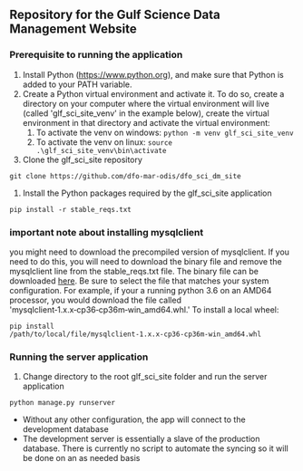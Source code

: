 ## Repository for the Gulf Science Data Management Website

### Prerequisite to running the application
1. Install Python (<https://www.python.org>), and make sure that Python is added to your PATH variable.
1. Create a Python virtual environment and activate it. 
To do so, create a directory on your computer where the virtual environment will live 
(called 'glf_sci_site_venv' in the example below), 
create the virtual environment in that directory and activate the virtual environment:
    1. To activate the venv on windows: `python -m venv glf_sci_site_venv`
    1. To activate the venv on linux: `source .\glf_sci_site_venv\bin\activate`
1. Clone the glf_sci_site repository
```
git clone https://github.com/dfo-mar-odis/dfo_sci_dm_site
```
1. Install the Python packages required by the glf_sci_site application
```
pip install -r stable_reqs.txt
```

### important note about installing mysqlclient
you might need to download the precompiled version of mysqlclient. If you need to do this, you will need to download the binary
file and remove the mysqlclient line from the stable_reqs.txt file. The binary file can be downloaded 
[here](https://www.lfd.uci.edu/~gohlke/pythonlibs/#mysqlclient). Be sure to select the file that matches your system configuration.
For example, if your a running python 3.6 on an AMD64 processor, you would download the file called 
'mysqlclient‑1.x.x‑cp36‑cp36m‑win_amd64.whl.' To install a local wheel:
```
pip install /path/to/local/file/mysqlclient‑1.x.x‑cp36‑cp36m‑win_amd64.whl
```

### Running the server application
1. Change directory to the root glf_sci_site folder and run the server application
```
python manage.py runserver
```
- Without any other configuration, the app will connect to the development database
- The development server is essentially a slave of the production database. There is currently no script to automate the syncing 
so it will be done on an as needed basis